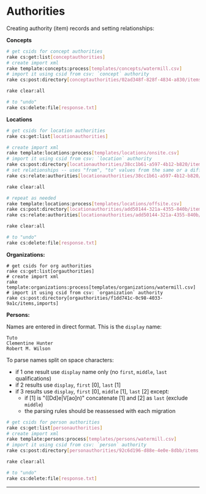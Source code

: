 Authorities
===========

Creating authority (item) records and setting relationships:

**Concepts**

```bash
# get csids for concept authorities
rake cs:get:list[conceptauthorities]
# create import xml
rake template:concepts:process[templates/concepts/watermill.csv]
# import it using csid from csv: `concept` authority
rake cs:post:directory[conceptauthorities/02ad348f-828f-4834-a830/items,imports]

rake clear:all

# to "undo"
rake cs:delete:file[response.txt]
```

**Locations**

```bash
# get csids for location authorities
rake cs:get:list[locationauthorities]

# create import xml
rake template:locations:process[templates/locations/onsite.csv]
# import it using csid from csv: `location` authority
rake cs:post:directory[locationauthorities/38cc1b61-a597-4b12-b820/items,imports]
# set relationships -- uses "from", "to" values from the same or a different file
rake cs:relate:authorities[locationauthorities/38cc1b61-a597-4b12-b820/items,locations,templates/locations/onsite.csv]

rake clear:all

# repeat as needed
rake template:locations:process[templates/locations/offsite.csv]
rake cs:post:directory[locationauthorities/add50144-321a-4355-840b/items,imports] # `offsite_sla` authority
rake cs:relate:authorities[locationauthorities/add50144-321a-4355-840b/items,locations,templates/locations/offsite.csv]

rake clear:all

# to "undo"
rake cs:delete:file[response.txt]
```

**Organizations:**

```
# get csids for org authorities
rake cs:get:list[orgauthorities]
# create import xml
rake template:organizations:process[templates/organizations/watermill.csv]
# import it using csid from csv: `organization` authority
rake cs:post:directory[orgauthorities/f1dd741c-0c98-4033-9a1c/items,imports]
```

**Persons:**

Names are entered in direct format. This is the `display` name:

```
Tuto
Clementine Hunter
Robert M. Wilson
```

To parse names split on space characters:

- if 1 one result use `display` name only (no `first`, `middle`, `last` qualifications)
- if 2 results use `display`, `first` [0], `last` [1]
- if 3 results use `display`, `first` [0], `middle` [1], `last` [2] except:
  - if [1] is "([Dd]e|V[ao]n)" concatenate [1] and [2] as `last` (exclude `middle`)
  - the parsing rules should be reassessed with each migration

```bash
# get csids for person authorities
rake cs:get:list[personauthorities]
# create import xml
rake template:persons:process[templates/persons/watermill.csv]
# import it using csid from csv: `person` authority
rake cs:post:directory[personauthorities/92c6d196-d88e-4e0e-8dbb/items,imports]

rake clear:all

# to "undo"
rake cs:delete:file[response.txt]
```

---
